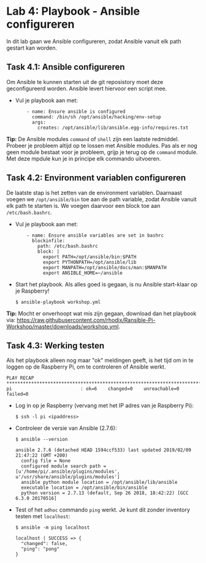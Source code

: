 # Lab 4: Playbook - Ansible configureren
In dit lab gaan we Ansible configureren, zodat Ansible vanuit elk path gestart kan worden.

## Task 4.1: Ansible configureren
Om Ansible te kunnen starten uit de git reposistory moet deze geconfigureerd worden. Ansible levert hiervoor een script mee.
  
* Vul je playbook aan met:

  ```
      - name: Ensure ansible is configured
        command: /bin/sh /opt/ansible/hacking/env-setup
        args:
          creates: /opt/ansible/lib/ansible.egg-info/requires.txt
  ```

**Tip:** De Ansible modules ``command`` of ``shell`` zijn een laatste redmiddel. Probeer je probleem altijd op te lossen met Ansible modules. Pas als er nog geen module bestaat voor je probleem, grijp je terug op de ``command`` module. Met deze mpdule kun je in principe elk commando uitvoeren.

## Task 4.2: Environment variablen configureren
De laatste stap is het zetten van de environment variablen. Daarnaast voegen we ``/opt/ansible/bin`` toe aan de path variable, zodat Ansible vanuit elk path te starten is. We voegen daarvoor een block toe aan ``/etc/bash.bashrc``.

* Vul je playbook aan met:

  ```
      - name: Ensure ansible variables are set in bashrc
        blockinfile:
          path: /etc/bash.bashrc
          block: |
            export PATH=/opt/ansible/bin:$PATH
            export PYTHONPATH=/opt/ansible/lib
            export MANPATH=/opt/ansible/docs/man:$MANPATH
            export ANSIBLE_HOME=~/ansible
  ```

* Start het playbook. Als alles goed is gegaan, is nu Ansible start-klaar op je Raspberry!

  ``$ ansible-playbook workshop.yml``

**Tip:** Mocht er onverhoopt wat mis zijn gegaan, download dan het playbook via: https://raw.githubusercontent.com/rhodix/Ransible-Pi-Workshop/master/downloads/workshop.yml.

## Task 4.3: Werking testen
Als het playbook alleen nog maar "ok" meldingen geeft, is het tijd om in te loggen op de Raspberry Pi, om te controleren of Ansible werkt.

```
PLAY RECAP ****************************************************************************************************************************
pi                         : ok=6    changed=0    unreachable=0    failed=0
```

* Log in op je Raspberry (vervang met het IP adres van je Raspberry Pi):

  ``$ ssh -l pi <ipaddress>``
  
* Controleer de versie van Ansible (2.7.6):

  ``$ ansible --version``
  
  ```
  ansible 2.7.6 (detached HEAD 1594ccf533) last updated 2019/02/09 21:47:22 (GMT +200)
    config file = None
    configured module search path = [u'/home/pi/.ansible/plugins/modules', u'/usr/share/ansible/plugins/modules']
    ansible python module location = /opt/ansible/lib/ansible
    executable location = /opt/ansible/bin/ansible
    python version = 2.7.13 (default, Sep 26 2018, 18:42:22) [GCC 6.3.0 20170516]
  ```

* Test of het ``adhoc`` commando ``ping`` werkt. Je kunt dit zonder inventory testen met ``localhost``:

  ``$ ansible -m ping localhost``
  
  ```
  localhost | SUCCESS => {
    "changed": false,
    "ping": "pong"
  }
  ```
  
   
